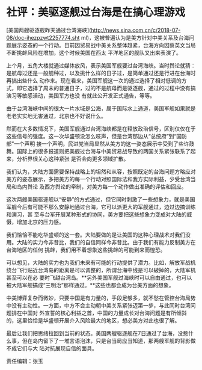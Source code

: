 # 社评：美驱逐舰过台海是在搞心理游戏

[美国两艘驱逐舰昨天通过台湾海峡](http://news.sina.com.cn/c/2018-07-08/doc-ihezpzwt2257774.sht
ml)，这被普遍认为是美方针对中美关系及台海问题展示姿态的一个行动。目前因贸易战中美关系整体趋紧，台海方向因蔡英文当局不断挑衅风险在增加，这个时候美国在西太
平洋地区的舰队又出来表演了。

上个月，五角大楼就通过媒体放风，表示美国军舰要过台湾海峡。当时舆论就猜：是航母过还是一般舰种过，以及挑什么样的日子过，是简单通过还是行进在台海时再搞出些什么
动作来。现在看来，美国军舰这一次的通过选择了相对低调的方式，即它选择了周末的普通日子，过的不是航母而是驱逐舰，通过的过程中没有搞演习等敏感活动，美国军方也没
有就此公开发正式通告，等等。

由于台湾海峡中间的很大一片水域是公海，属于国际水上通道，美国军舰如果就是老老实实地无害通过，北京也不好说什么。

然而在大多数情况下，美国军舰通过台湾海峡都是在释放政治信号，区别仅仅在于这些信号的强度。这一次华盛顿没怎么吱声，但是台湾那边从“总统府”到“国防部”一个声明
接一个声明，民进党当局显然从美方的这一姿态展示中受到了些许鼓舞。国际上的很多报道则把美舰过台海与中美贸易战导致的两国关系紧张联系了起来，分析界很关心这种紧张
是否会向更多领域扩散。

我们认为，大陆方面需要保持战略上的坦然和从容，按照既定的台海问题方略应对美方的姿态展示，多把美方的每一个行动对照国际法和我方实际利益，少受台湾当局和岛内舆论
及西方舆论的牵制，对美方每一个动作做出准确的评估和回应。

这次两艘美国驱逐舰以“安静”的方式通过，但它同时刺激了一些想象力，就是美国军舰今后有可能不那么安静地通过台海，它可以派更大的军舰通过，边过边搞训练和演习，甚
至与台军开展某种形式的协同，美方要把这些想象力变成对大陆的威慑，增加北京的压力感。

我们恰恰不能吃华盛顿的这一套。大陆要做的是让美国的这种心理战术对我们没用。大陆的实力今非昔比，我们的自信同样今非昔比。由于我们有能力反制美方在台海地区的任何
挑衅，我们用不着想象这些挑衅的可能到来而惶恐。

可以想见，大陆的实力也为我们未来有可能的行动提供了潜力。比如，解放军战机绕台飞行贴近台湾岛的距离是可以调整的，所谓台海中线是可以破掉的，大陆军机甚至可以在必
要时飞越台湾岛。**另外美国军舰过海峡时可以自由通过，也可以被大陆军舰搞成“三明治”那样通过。**这些也都会成为台美方面的想象。

中美博弈复杂而微妙，只要中国是有力量的，手段足够多，就不愁在管控台海局势中没有主动性。一方面，中方不会主动朝中美关系紧张迈第一步，与此同时台湾问题排在中国对
外宣誓的核心利益之首，中国的力量成长对台海问题是有所倾斜的，这里恰恰是华盛顿开展介入风险最大的地区，想必美方对此也很了解。

最后让我们把思绪拉回到当前的状态。美国两艘驱逐舰在7日通过了台海，没惹什么事，但在岛内留下了一堆言语泡沫，只是台当局应当知道，那两艘军舰的背影做不成它们与大
陆对抗展现自信的面具。

责任编辑：张玉

